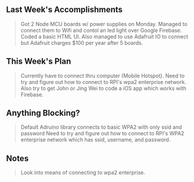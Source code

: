## Last Week's Accomplishments

> Got 2 Node MCU boards w/ power supplies on Monday. Managed to connect them to Wifi
> and contol an led light over Google Firebase. Coded a basic HTML UI. Also managed
> to use Adafruit IO to connect but Adafruit charges $100 per year after 5 boards.

## This Week's Plan

> Currently have to connect thru computer (Mobile Hotspot). Need to try and figure out
> how to connect to RPI's wpa2 enterprise network. Also try to get John or Jing Wei to 
> code a iOS app which works with Firebase.

## Anything Blocking?

> Default Adruino library connects to basic WPA2 with only ssid and password
> Need to try and figure out how to connect to RPI's WPA2 enterprise network
> which has ssid, username, and password.

## Notes

> Look into means of connecting to wpa2 enterprise.

